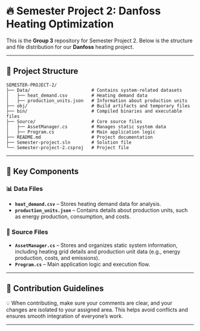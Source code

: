 # 🔥 Semester Project 2: **Danfoss** Heating Optimization  

This is the **Group 3** repository for Semester Project 2. Below is the structure and file distribution for our **Danfoss** heating project.  

---

## 📁 **Project Structure**  
```plaintext
SEMESTER-PROJECT-2/
├── Data/                       # Contains system-related datasets
│   ├── heat_demand.csv         # Heating demand data
│   ├── production_units.json   # Information about production units
├── obj/                        # Build artifacts and temporary files
├── bin/                        # Compiled binaries and executable files
├── Source/                     # Core source files
│   ├── AssetManager.cs         # Manages static system data
│   ├── Program.cs              # Main application logic
├── README.md                   # Project documentation
├── Semester-project.sln        # Solution file
└── Semester-project-2.csproj   # Project file
```

---

## 📜 **Key Components**  

### **📊 Data Files**  
- **`heat_demand.csv`** – Stores heating demand data for analysis.  
- **`production_units.json`** – Contains details about production units, such as energy production, consumption, and costs.  

### **🔧 Source Files**  
- **`AssetManager.cs`** – Stores and organizes static system information, including heating grid details and production unit data (e.g., energy production, costs, and emissions).  
- **`Program.cs`** – Main application logic and execution flow.  

---

## 🚀 **Contribution Guidelines**  
💡 When contributing, make sure your comments are clear, and your changes are isolated to your assigned area. This helps avoid conflicts and ensures smooth integration of everyone’s work.  

---
